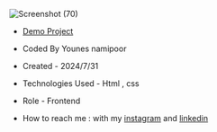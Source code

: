 


![Screenshot (70)](https://github.com/user-attachments/assets/0189f089-3a74-4b94-a64a-e0df03147544)












- [Demo Project](https://younes-namipoor.github.io/SignIn/)

- Coded By Younes namipoor

- Created - 2024/7/31

- Technologies Used - Html , css

- Role - Frontend

- How to reach me : with my [instagram](https://www.instagram.com/younes.namipoor) and [linkedin](https://www.linkedin.com/in/younes-namipoor)
